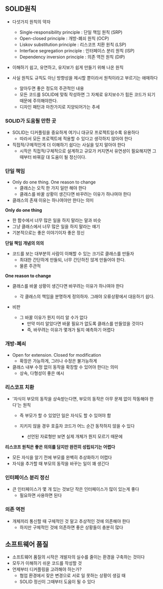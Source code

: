 ## SOLID원칙

- 다섯가지 원칙의 약자
  - Single-responsibility principle : 단일 책임 원칙 (SRP)
  - Open-closed principle : 개방-폐쇠 원칙 (OCP)
  - Liskov substitution principle : 리스코프 치환 원칙 (LSP)
  - Interface segregation principle : 인터페이스 분리 원칙 (ISP)
  - Dependency inversion principle : 의존 역전 원칙 (DIP)

- 이해하기 쉽고, 유연하고, 유지보가 쉽게 만들기 위해 나온 원칙

- 사실 원칙도 규칙도 아닌 방향성을 제시할 뿐이라서 원칙이라고 부르기는 애매하다
  - 알아두면 좋은 정도의 주관적인 내용
  - 모든 코드를 SOLID에 맞춰 작성하면 그 자체로 유지보수가 힘든 코드가 되기 때문에 주의해야한다.
  - 디자인 패턴과 마찬가지로 지양되어가는 추세



### SOLID가 도움될 만한 곳

- SOLID는 디커플링을 중요하게 여기니 대규모 프로젝트일수록 유용하다
  - 따라서 모든 프로젝트에 적용할 수 있다고 생각하지 않아야 한다
- 직접적/구체적인게 더 이해하기 쉽다는 사실을 잊지 말아야 한다
  - 시작은 직접적/구체적으로 설계하고 규모가 커지면서 유연셩이 필요해지면 그때부터 바꿔갈 대 도움이 될 정신이다.



### 단일 책임

- Only do one thing. One reason to change
  - 클래스는 오직 한 가지 일만 해야 한다
  - 클래스를 바꿀 상황이 생긴다면 바꾸려는 이유가 하나여야 한다
- 클래스의 존재 이유는 하나여야만 한다는 의미



**Only do one thing**

- 한 함수에서 너무 많은 일을 하지 말라는 말과 비슷
- 그냥 클래스에서 너무 많은 일을 하지 말라는 얘기
- 기본적으로는 좋은 이야기이자 좋은 정신

**단일 책임 개념의 의의**

- 코드를 보는 대부분의 사람이 이해할 수 있는 크기로 클래스를 만들자
  - 최대한 간단하게 만들되, 너무 간단하진 않게 만들어야 한다.
  - 물론 주관적



**One reason to change**

- 클래스를 바꿀 상황이 생긴다면 바꾸려는 이유가 하나여야 한다
  - 각 클래스의 책임을 분명하게 정의하자. 그래야 오류상황에서 대응하기 쉽다.

- 비판
  - 그 바꿀 이유가 뭔지 미리 알 수가 없다
    - 만약 미리 알았다면 바꿀 필요가 없도록 클래스를 만들었을 것이다
    - 즉, 바꾸려는 이유가 몇개가 될지 예측하기 어렵다



### 개방-폐쇠

- Open for extension. Closed for modification
  - 확장은 가능하게, 그러나 수정은 불가능하게
- 클래스 내부 수정 없이 동작을 확장할 수 있어야 한다는 의미
  - 상속, 다형성이 좋은 예시



### 리스코프 치환

- '자식이 부모의 동작을 상속받는다면, 부모의 동작은 아무 문제 없이 작동해야 한다'는 원칙

  - 즉 부모가 할 수 있었던 일은 자식도 할 수 있어야 함

  - 지키지 않을 경우 호출자 코드가 어느 순간 동작하지 않을 수 있다

    - 선언된 자료형만 보면 실제 개체가 뭔지 모르기 때문에

      

**리스코프 원칙은 좋은 의의를 담지만 완전히 성립되기는 어렵다**

- 모든 자식을 알기 전에 부모를 완벽히 추상화하기 어렵다
- 자식을 추가할 때 부모의 동작을 바꾸는 일이 꽤 생긴다



### 인터페이스 분리 정신

- 큰 인터페이스가 몇 개 있는 것보단 작은 인터페이스가 많이 있는게 좋다
  - 필요하면 사용하면 된다



### 의존 역전

- 개체끼리 통신할 때 구체적인 것 말고 추상적인 것에 의존해야 한다
  - 하지만 구체적인 것에 의존하면 좋은 상황들이 충분히 많다



## 소프트웨어 품질

- 소프트웨어 품질의 시작은 개발자의 실수를 줄이는 환경을 구축하는 것이다
- 모두가 이해하기 쉬운 코드를 작성할 것
- 언제부터 디커플링을 고려해야 하는가?
  - 협업 환경에서 잦은 변경으로 서로 일 못하는 상황이 생길 때
  - SOLID 정신이 그때부터 도움이 될 수 있다

